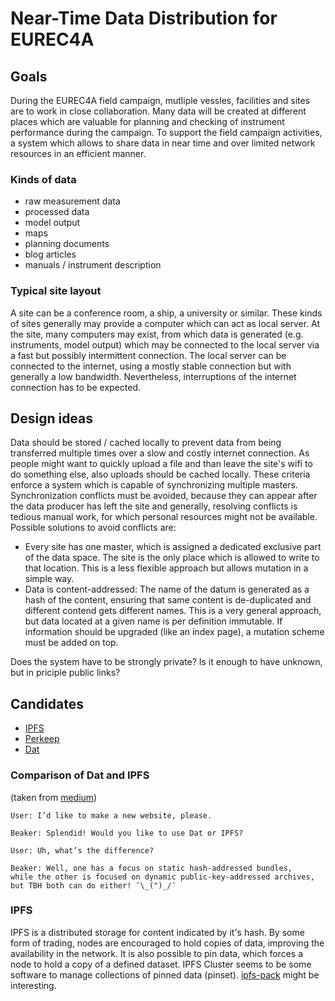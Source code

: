 # Near-Time Data Distribution for EUREC4A

## Goals

During the EUREC4A field campaign, mutliple vessles, facilities and sites are to work in close collaboration.
Many data will be created at different places which are valuable for planning and checking of instrument performance during the campaign.
To support the field campaign activities, a system which allows to share data in near time and over limited network resources in an efficient manner.

### Kinds of data

* raw measurement data
* processed data
* model output
* maps
* planning documents
* blog articles
* manuals / instrument description

### Typical site layout

A site can be a conference room, a ship, a university or similar.
These kinds of sites generally may provide a computer which can act as local server.
At the site, many computers may exist, from which data is generated (e.g. instruments, model output) which may be connected to the local server via a fast but possibly intermittent connection.
The local server can be connected to the internet, using a mostly stable connection but with generally a low bandwidth.
Nevertheless, interruptions of the internet connection has to be expected.

## Design ideas

Data should be stored / cached locally to prevent data from being transferred multiple times over a slow and costly internet connection.
As people might want to quickly upload a file and than leave the site's wifi to do something else, also uploads should be cached locally.
These criteria enforce a system which is capable of synchronizing multiple masters.
Synchronization conflicts must be avoided, because they can appear after the data producer has left the site and generally, resolving conflicts is tedious manual work, for which personal resources might not be available.
Possible solutions to avoid conflicts are:

* Every site has one master, which is assigned a dedicated exclusive part of the data space. The site is the only place which is allowed to write to that location. This is a less flexible approach but allows mutation in a simple way.
* Data is content-addressed: The name of the datum is generated as a hash of the content, ensuring that same content is de-duplicated and different contend gets different names. This is a very general approach, but data located at a given name is per definition immutable. If information should be upgraded (like an index page), a mutation scheme must be added on top.

Does the system have to be strongly private?
Is it enough to have unknown, but in priciple public links?

## Candidates

* [IPFS](https://ipfs.io/)
* [Perkeep](https://perkeep.org)
* [Dat](https://datproject.org/)

### Comparison of Dat and IPFS

(taken from [medium](https://medium.com/blue-link-labs/so-you-want-your-decentralized-browser-to-work-correctly-c06c4038ab12))

    User: I’d like to make a new website, please.

    Beaker: Splendid! Would you like to use Dat or IPFS?

    User: Uh, what’s the difference?

    Beaker: Well, one has a focus on static hash-addressed bundles,
    while the other is focused on dynamic public-key-addressed archives,
    but TBH both can do either! ¯\_(")_/¯

### IPFS

IPFS is a distributed storage for content indicated by it's hash.
By some form of trading, nodes are encouraged to hold copies of data, improving the availability in the network.
It is also possible to pin data, which forces a node to hold a copy of a defined dataset.
IPFS Cluster seems to be some software to manage collections of pinned data (pinset).
[ipfs-pack](https://github.com/ipfs/ipfs-pack) might be interesting.
